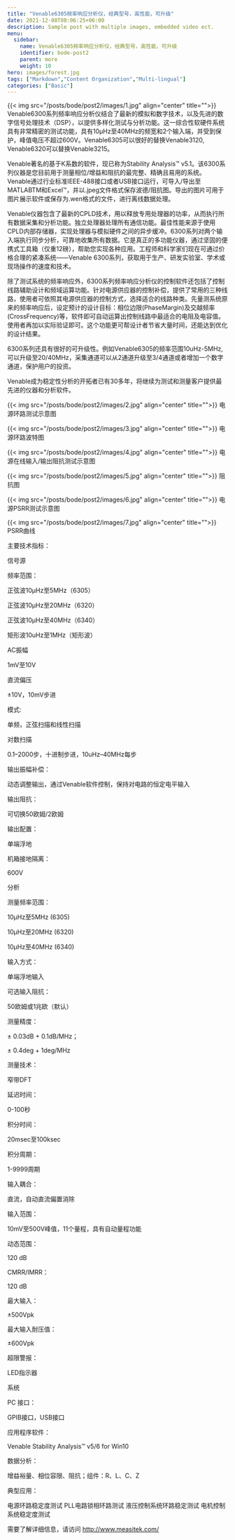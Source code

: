 ```yaml
---
title: "Venable6305频率响应分析仪，经典型号，高性能，可升级"
date: 2021-12-08T08:06:25+06:00
description: Sample post with multiple images, embedded video ect.
menu:
  sidebar:
    name: Venable6305频率响应分析仪，经典型号，高性能，可升级
    identifier: bode-post2
    parent: more
    weight: 10
hero: images/forest.jpg
tags: ["Markdown","Content Organization","Multi-lingual"]
categories: ["Basic"]
---
```

{{< img src="/posts/bode/post2/images/1.jpg" align="center" title="">}}
Venable6300系列频率响应分析仪结合了最新的模拟和数字技术，以及先进的数字信号处理技术（DSP），以提供多样化测试与分析功能。这一综合性软硬件系统具有非常精密的测试功能，具有10μHz至40MHz的频宽和2个输入端，并受到保护，峰值电压不超过600V。Venable6305可以很好的替换Venable3120, Venable6320可以替换Venable3215。

Venable著名的基于K系数的软件，现已称为Stability Analysis™ v5.1。该6300系列仪器是您目前用于测量相位/增益和阻抗的最完整、精确且易用的系统。Venable通过行业标准IEEE-488接口或者USB接口运行，可导入/导出至MATLABTM和Excel™，并以.jpeg文件格式保存波德/阻抗图。导出的图片可用于图片展示软件或保存为.wen格式的文件，进行离线数据处理。

Venable仪器包含了最新的CPLD技术，用以释放专用处理器的功率，从而执行所有数据采集和分析功能。独立处理器处理所有通信功能。最佳性能来源于使用CPLD内部存储器，实现处理器与模拟硬件之间的异步缓冲。6300系列对两个输入端执行同步分析，可靠地收集所有数据。它是真正的多功能仪器，通过坚固的便携式工具箱（仅重12磅），帮助您实现各种应用。工程师和科学家们现在可通过价格合理的紧凑系统——Venable 6300系列，获取用于生产、研发实验室、学术或现场操作的速度和技术。

除了测试系统的频率响应外，6300系列频率响应分析仪的控制软件还包括了控制线路辅助设计和频域运算功能。针对电源供应器的控制补偿，提供了常用的三种线路，使用者可依照其电源供应器的控制方式，选择适合的线路种类。先量测系统原来的频率响应后，设定预计的设计目标：相位边限(PhaseMargin)及交越频率(CrossFrequency)等，软件即可自动运算出控制线路中最适合的电阻及电容值。使用者再加以实际验证即可。这个功能更可帮设计者节省大量时间，还能达到优化的设计结果。

6300系列还具有很好的可升级性。例如Venable6305的频率范围10uHz-5MHz, 可以升级至20/40MHz，采集通道可以从2通道升级至3/4通道或者增加一个数字通道，保护用户的投资。

Venable成为稳定性分析的开拓者已有30多年，将继续为测试和测量客户提供最先进的仪器和分析软件。

{{< img src="/posts/bode/post2/images/2.jpg" align="center" title="">}}
电源环路测试示意图

{{< img src="/posts/bode/post2/images/3.jpg" align="center" title="">}}
电源环路波特图

{{< img src="/posts/bode/post2/images/4.jpg" align="center" title="">}}
电源在线输入/输出阻抗测试示意图

{{< img src="/posts/bode/post2/images/5.jpg" align="center" title="">}}
阻抗图

{{< img src="/posts/bode/post2/images/6.jpg" align="center" title="">}}
电源PSRR测试示意图

{{< img src="/posts/bode/post2/images/7.jpg" align="center" title="">}}
PSRR曲线

主要技术指标： 

  
信号源

频率范围：

正弦波10μHz至5MHz（6305）

正弦波10μHz至20MHz（6320）

正弦波10μHz至40MHz（6340）

矩形波10uHz至1MHz（矩形波）

AC振幅

1mV至10V

直流偏压

±10V，10mV步进

模式:

单频，正弦扫描和线性扫描

对数扫描

0.1–2000步，十进制步进，10uHz–40MHz每步

输出振幅补偿：

动态调整输出，通过Venable软件控制，保持对电路的恒定电平输入

输出阻抗：

可切换50欧姆/2欧姆

输出配置：

单端浮地

机箱接地隔离：

600V

分析

测量频率范围：

10μHz至5MHz (6305)

10μHz至20MHz (6320)

10μHz至40MHz (6340)

输入方式：

单端浮地输入

可选输入阻抗：

50欧姆或1兆欧（默认）

测量精度：

± 0.03dB + 0.1dB/MHz；

± 0.4deg + 1deg/MHz

测量技术：

窄带DFT

延迟时间：

0-100秒

积分时间：

20msec至100ksec

积分周期：

1-9999周期

输入耦合：

直流，自动直流偏置消除

输入范围：

10mV至500V峰值，11个量程，具有自动量程功能

动态范围：

120 dB

CMRR/IMRR：

120 dB

最大输入：

±500Vpk

最大输入耐压值：

±600Vpk

超限警报：

LED指示器

系统

PC 接口：

GPIB接口，USB接口

应用程序软件：

Venable Stability Analysis™ v5/6 for Win10

数据分析：

增益裕量、相位容限、阻抗；组件：R、L、C、Z



典型应用：
 

电源环路稳定度测试
PLL电路锁相环路测试
液压控制系统环路稳定测试
电机控制系统稳定度测试
 

需要了解详细信息，请访问 http://www.measitek.com/
